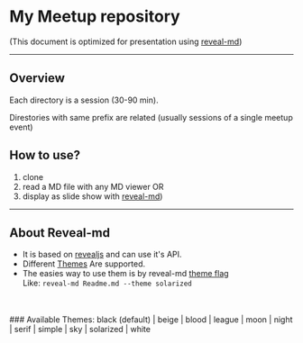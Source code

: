 # My Meetup repository

(This document is optimized for presentation using [reveal-md](https://github.com/webpro/reveal-md))

---

## Overview
Each directory is a session (30-90 min). 

Direstories with same prefix are related (usually sessions of a single  meetup event)

## How to use?
1. clone
2. read a MD file with any MD viewer OR
3. display as slide show with [reveal-md](https://github.com/webpro/reveal-md))

---

## About Reveal-md
* It is based on [revealjs](https://github.com/hakimel/reveal.js) and can use it's API.
* Different [Themes](https://github.com/hakimel/reveal.js/tree/master/css/theme) Are supported.
* The easies way to use them is by reveal-md [theme flag](https://github.com/webpro/reveal-md#theme) <br>
Like:
`reveal-md Readme.md --theme solarized`
<br>
<br>
### Available Themes:
black (default) | beige | blood | league | moon | night | serif | simple | sky | solarized | white
